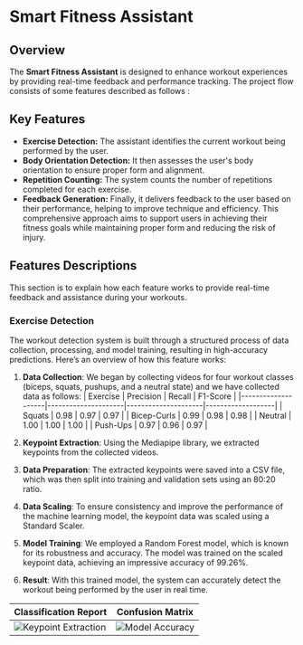 # Smart Fitness Assistant

## Overview
The **Smart Fitness Assistant** is designed to enhance workout experiences by providing real-time feedback and performance tracking. The project flow consists of some features described as follows :

## Key Features
- **Exercise Detection:** The assistant identifies the current workout being performed by the user.
- **Body Orientation Detection:** It then assesses the user's body orientation to ensure proper form and alignment.
- **Repetition Counting:** The system counts the number of repetitions completed for each exercise.
- **Feedback Generation:** Finally, it delivers feedback to the user based on their performance, helping to improve technique and efficiency.
This comprehensive approach aims to support users in achieving their fitness goals while maintaining proper form and reducing the risk of injury.

## Features Descriptions
This section is to explain how each feature works to provide real-time feedback and assistance during your workouts.

### Exercise Detection

The workout detection system is built through a structured process of data collection, processing, and model training, resulting in high-accuracy predictions. Here’s an overview of how this feature works:

1. **Data Collection**: We began by collecting videos for four workout classes (biceps, squats, pushups, and a neutral state) and we have collected data as follows:
| Exercise           | Precision           | Recall              | F1-Score          |
|--------------------|---------------------|---------------------|-------------------|
| Squats             | 0.98                | 0.97                | 0.97              |
| Bicep-Curls        | 0.99                | 0.98                | 0.98              |
| Neutral            | 1.00                | 1.00                | 1.00              |
| Push-Ups           | 0.97                | 0.96                | 0.97              |



3. **Keypoint Extraction**: Using the Mediapipe library, we extracted keypoints from the collected videos.

4. **Data Preparation**: The extracted keypoints were saved into a CSV file, which was then split into training and validation sets using an 80:20 ratio.

5. **Data Scaling**: To ensure consistency and improve the performance of the machine learning model, the keypoint data was scaled using a Standard Scaler.

6. **Model Training**: We employed a Random Forest model, which is known for its robustness and accuracy. The model was trained on the scaled keypoint data, achieving an impressive accuracy of 99.26%.

7. **Result**: With this trained model, the system can accurately detect the workout being performed by the user in real time.

| Classification Report | Confusion Matrix |
|-------------------------------|------------------------------|
| ![Keypoint Extraction](path/to/image1.png) | ![Model Accuracy](path/to/image2.png) |
